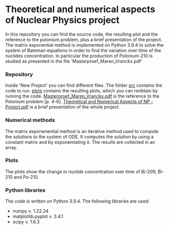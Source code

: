 # Theoretical and numerical aspects of Nuclear Physics project

In this repository you can find the source code, the resulting plot and the reference to the polonium problem, plus a brief presentation of the project. The matrix exponential method is implemented on Python 3.9.4 to solve the system of Bateman equations in order to find the variation over time of the nuclides concentration. In particular the production of Polonium-210 is studied as presented in the file 'Masterproef_Maren_Vranckx.pdf'

### Repository 
Inside 'New Project' you can find different files.
The folder [src](https://github.com/sarabianco/num-asp-of-nuclear-physics/tree/main/New%20Project/src) contains the code to run. [plots](https://github.com/sarabianco/num-asp-of-nuclear-physics/tree/main/New%20Project/plots) contains the resulting plots, which you can reobtain by running the code. [Masterproef_Maren_Vranckx.pdf](https://github.com/sarabianco/num-asp-of-nuclear-physics/blob/main/New%20Project/Masterproef_Maren_Vranckx.pdf) is the reference to the Polonium problem [p. 4-6]. [Theoretical and Numerical Aspects of NP - Project.pdf](https://github.com/sarabianco/num-asp-of-nuclear-physics/blob/main/New%20Project/Theoretical%20and%20Numerical%20Aspects%20of%20NP%20-%20Project.pdf) is a brief presentation of the whole project.

### Numerical methods
The matrix exponenential method is an iterative method used to compute the solutions to the system of ODE. It computes the solution by using a constant matrix and by exponentiating it. The results are collected in an array.

### Plots
The plots show the change in nuclide concentration over time of Bi-209, Bi-210 and Po-210.

### Python libraries
The code is written on Python 3.9.4. The following libraries are used:
* numpy v. 1.22.24
* matplotlib.pyplot v. 3.4.1
* scipy v. 1.6.3
